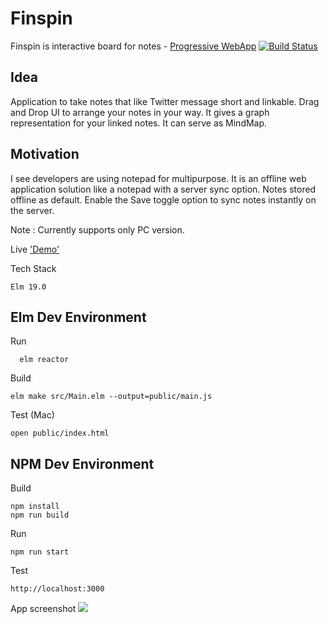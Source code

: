 # Finspin
Finspin is interactive board for notes - [Progressive WebApp](https://web.dev/what-are-pwas/) [![Build Status](https://app.travis-ci.com/ranraj/finspin.svg?branch=main)](https://app.travis-ci.com/ranraj/finspin)

## Idea

Application to take notes that like Twitter message short and linkable. Drag and Drop UI to arrange your notes in your way. It gives a graph representation for your linked notes. It can serve as MindMap.

## Motivation  
I see developers are using notepad for multipurpose. It is an offline web application solution like a notepad with a server sync option. Notes stored offline as default. Enable the Save toggle option to sync notes instantly on the server. 

Note : Currently supports only PC version. 

Live ['Demo'](https://finspin.netlify.app/)

Tech Stack  
```
Elm 19.0
```
## Elm Dev Environment
Run
```
  elm reactor
```  
Build
```
elm make src/Main.elm --output=public/main.js
```

Test (Mac) 
```
open public/index.html
```

## NPM Dev Environment

Build
```
npm install 
npm run build
```
Run
```
npm run start
```
Test
```
http://localhost:3000
```

App screenshot
![](https://ranraj.github.io/finspin/Screenshot.png)
